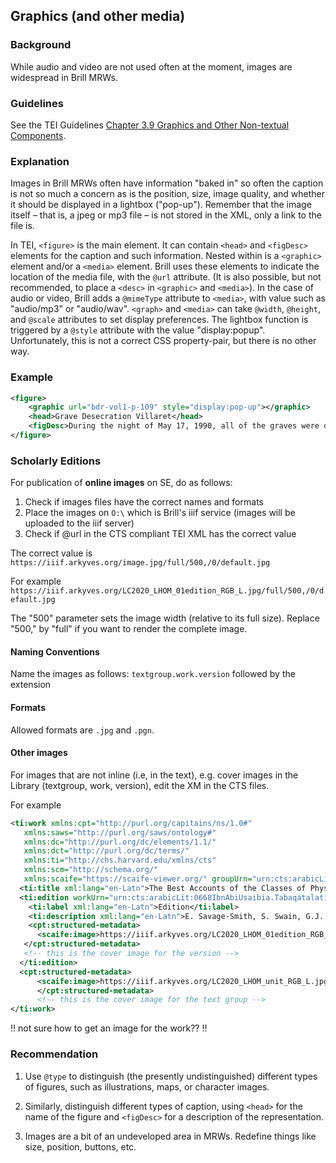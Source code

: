 ## Graphics (and other media)

### Background

While audio and video are not used often at the moment, images are widespread in Brill MRWs.

### Guidelines

See the TEI Guidelines [Chapter 3.9 Graphics and Other Non-textual Components](http://www.tei-c.org/release/doc/tei-p5-doc/en/html/CO.html#COGR).

### Explanation

Images in Brill MRWs often have information "baked in" so often the caption is not so much a concern as is the position, size, image quality, and whether it should be displayed in a lightbox ("pop-up"). Remember that the image itself – that is, a jpeg or mp3 file – is not stored in the XML, only a link to the file is.

In TEI, `<figure>` is the main element. It can contain `<head>` and `<figDesc>` elements for the caption and such information. Nested within is a `<graphic>` element and/or a `<media>` element. Brill uses these elements to indicate the location of the media file, with the `@url` attribute. (It is also possible, but not recommended, to place a `<desc>` in `<graphic>` and `<media>`). In the case of audio or video, Brill adds a `@mimeType` attribute to `<media>`, with value such as "audio/mp3" or "audio/wav". `<graph>` and `<media>` can take `@width`, `@height`, and `@scale` attributes to set display preferences. The lightbox function is triggered by a `@style` attribute with the value "display:popup". Unfortunately, this is not a correct CSS property-pair, but there is no other way.

### Example
```xml
<figure>
    <graphic url="bdr-vol1-p-109" style="display:pop-up"></graphic>
    <head>Grave Desecration Villaret</head>
    <figDesc>During the night of May 17, 1990, all of the graves were desecrated in the little Jewish cemetery of the Swiss village of Villaret.</figDesc>
</figure>
```

### Scholarly Editions

For publication of **online images** on SE, do as follows:

1. Check if images files have the correct names and formats
2. Place the images on `O:\` which is Brill's iiif service (images will be uploaded to the iiif server)
3. Check if @url in the CTS compliant TEI XML has the correct value

The correct value is `https://iiif.arkyves.org/image.jpg/full/500,/0/default.jpg`

For example `https://iiif.arkyves.org/LC2020_LHOM_01edition_RGB_L.jpg/full/500,/0/default.jpg`

The "500"  parameter sets the image width (relative to its full size). Replace "500," by "full" if you want to render the complete image.

#### Naming Conventions
Name the images as follows: `textgroup.work.version` followed by the extension

#### Formats
Allowed formats are `.jpg` and `.pgn`.

#### Other images
For images that are not inline (i.e, in the text), e.g. cover images in the Library (textgroup, work, version), edit the XM in the CTS files.

For example

```xml
<ti:work xmlns:cpt="http://purl.org/capitains/ns/1.0#"
   xmlns:saws="http://purl.org/saws/ontology#"
   xmlns:dc="http://purl.org/dc/elements/1.1/"
   xmlns:dct="http://purl.org/dc/terms/"
   xmlns:ti="http://chs.harvard.edu/xmlns/cts"
   xmlns:scm="http://schema.org/" 
   xmlns:scaife="https://scaife-viewer.org/" groupUrn="urn:cts:arabicLit:0668IbnAbiUsaibia" urn="urn:cts:arabicLit:0668IbnAbiUsaibia.Tabaqatalatibba" xml:lang="ar-Arab">
  <ti:title xml:lang="en-Latn">The Best Accounts of the Classes of Physicians</ti:title>
  <ti:edition workUrn="urn:cts:arabicLit:0668IbnAbiUsaibia.Tabaqatalatibba" urn="urn:cts:arabicLit:0668IbnAbiUsaibia.Tabaqatalatibba.lhom-ed-ara1" xml:lang="ar-Arab">
    <ti:label xml:lang="en-Latn">Edition</ti:label>
    <ti:description xml:lang="en-Latn">E. Savage-Smith, S. Swain, G.J. van Gelder eds., A Literary History of Medicine (Leiden 2020)</ti:description>
    <cpt:structured-metadata>
      <scaife:image>https://iiif.arkyves.org/LC2020_LHOM_01edition_RGB_L.jpg/full/500,/0/default.jpg</scaife:image>
   </cpt:structured-metadata>
   <!-- this is the cover image for the version -->
  </ti:edition>
  <cpt:structured-metadata>
      <scaife:image>https://iiif.arkyves.org/LC2020_LHOM_unit_RGB_L.jpg/full/full/0/default.jpg</scaife:image>
      </cpt:structured-metadata>
      <!-- this is the cover image for the text group -->
</ti:work>
```

!! not sure how to get an image for the work?? !!

### Recommendation

1. Use `@type` to distinguish (the presently undistinguished) different types of figures, such as illustrations, maps, or character images.

2. Similarly, distinguish different types of caption, using `<head>` for the name of the figure and `<figDesc>` for a description of the representation.

3. Images are a bit of an undeveloped area in MRWs. Redefine things like size, position, buttons, etc.

